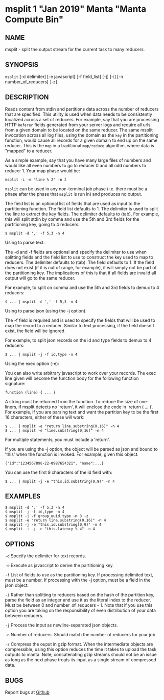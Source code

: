 msplit 1 "Jan 2019" Manta "Manta Compute Bin"
============================================

NAME
----

msplit - split the output stream for the current task to many reducers.

SYNOPSIS
--------

`msplit` [-d delimiter] [-e javascript] [-f field_list] [-j] [-i]
         [-n number_of_reducers] [-z]


DESCRIPTION
-----------

Reads content from stdin and partitions data across the number of reducers that
are specified.  This utility is used when data needs to be consistently
localized across a set of reducers.  For example, say that you are processing
HTTP `Referer` fields generated from your server logs and require all urls from
a given domain to be located on the same reducer.  The same msplit invocation
across all log files, using the domain as the `key` in the partitioning
function, would cause all records for a given domain to end up on the same
reducer.  This is the `map` in a traditional `map/reduce` algorithm, where data
is "mapped" to a reducer.

As a simple example, say that you have many large files of numbers and would
like all even numbers to go to reducer 0 and all odd numbers to reducer 1.  Your
map phase would be:

    msplit -i -e "line % 2" -n 2

`msplit` can be used in any non-terminal job phase (i.e. there must be a phase
after the phase that `msplit` is run in) and produces no output.

The field list is an optional list of fields that are used as input to the
partitioning function.  The field list defaults to 1.  The delimiter is used to
split the line to extract the key fields.  The delimiter defaults to (tab).  For
example, this will split stdin by comma and use the 5th and 3rd fields for the
partitioning key, going to 4 reducers:

    $ msplit -d ',' -f 5,3 -n 4

Using to parse text:

The -d and -f fields are optional and specify the delimiter to use when
splitting fields and the field list to use to construct the key used to map to
reducers.  The delimiter defaults to (tab).  The field defaults to 1.  If the
field does not exist (if it is out of range, for example), it will simply not be
part of the partitioning key.  The implications of this is that if all fields
are invalid all output will go to the same reducer.

For example, to split on comma and use the 5th and 3rd fields to demux to 4
reducers:

    $ ... | msplit -d ',' -f 5,3 -n 4

Using to parse json (using the -j option):

The -f field is required and is used to specify the fields that will be used to
map the record to a reducer.  Similar to text processing, if the field doesn't
exist, the field will be ignored.

For example, to split json records on the id and type fields to demux to 4
reducers:

    $ ... | msplit -j -f id,type -n 4

Using the exec option (-e):

You can also write arbitrary javascript to work over your records.  The exec
line given will become the function body for the following function signature:

    function (line) { ... }

A string must be returned from the function.  To reduce the size of one-liners,
if msplit detects no 'return', it will enclose the code in 'return ( ... )'.
For example, if you are parsing text and want the partition key to be the first
16 characters, either of these will work:

    $ ... | msplit -e "return line.substring(0,16)" -n 4
    $ ... | msplit -e "line.substring(0,16)" -n 4

For multiple statements, you must include a 'return'.

If you are using the -j option, the object will be parsed as json and bound to
'this' when the function is invoked.  For example, given this object:

    {"id":"1234567890-22-0987654321", "name":...}

You can use the first 9 characters of the id field with:

    $ ... | msplit -j -e "this.id.substring(0,9)" -n 4

EXAMPLES
--------

    $ msplit -d ',' -f 5,3 -n 4
    $ msplit -j -f id,type -n 4
    $ msplit -j -f group_uuid,type -n 3 -z
    $ msplit -e "return line.substring(0,16)" -n 4
    $ msplit -j -e "this.id.substring(0,9)" -n 4
    $ msplit -i -j -e "this.latency % 4" -n 4

OPTIONS
-------

`-d`
  Specify the delimiter for text records.

`-e`
  Execute as javascript to derive the partitioning key.

`-f`
  List of fields to use as the partitioning key.  If processing delimited text,
  must be a number.  If processing with the -j option, must be a field in the
  json object.

`-i`
  Rather than splitting to reducers based on the hash of the partition key,
  parse the field as an integer and use it as the literal index to the reducer.
  Must be between 0 and number_of_reducers - 1.  Note that if you use this
  option you are taking on the responsibility of even distribution of your data
  between reducers.

`-j`
  Process the input as newline-separated json objects.

`-n`
  Number of reducers.  Should match the number of reducers for your job.

`-z`
  Compress the ouput in gzip format. When the intermediate objects are compressible,
  using this option reduces the time it takes to upload the task outputs to manta.
  Note, concatenating gzip streams should not be an issue as long as the next phase
  treats its input as a single stream of compressed data.

BUGS
----

Report bugs at [Github](https://github.com/joyent/manta-compute-bin/issues)
